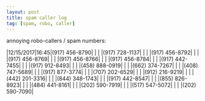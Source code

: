 ```yaml
---
layout: post
title: spam caller log
tag: [spam, robo, caller]
---
```


annoying robo-callers / spam numbers:

|12/15/2017|16:45|(917) 456-8790|
| | |(917) 728-1137|
| | |(917) 456-8792|
| | |(917) 456-8769|
| | |(917) 456-8766|
| | |(917) 456-8784|
| | |(917) 442-7455|
| | |(917) 912-8493|
| | |(458) 888-0919|
| | |(662) 374-7267|
| | |(408) 747-5689|
| | |(917) 877-3774|
| | |(707) 202-6529|
| | |(912) 216-9219|
| | |(442) 201-3316|
| | |(844) 348-1743|
| | |(917) 442-8547|
| | |(855) 826-8923|
| | |(484) 441-8161|
| | |(202) 590-7919|
| | |(517) 547-5072|
| | |(202) 590-7090|
